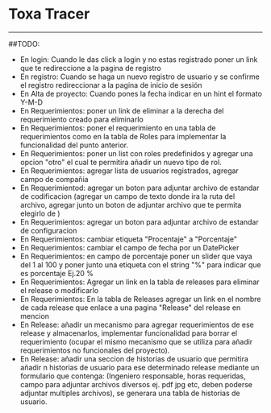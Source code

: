 # Toxa Tracer
---

##TODO:

- En login: Cuando le das click a login y no estas registrado poner un link que te redireccione a la pagina de registro
- En registro: Cuando se haga un nuevo registro de usuario y se confirme el registro redireccionar a la pagina de inicio de sesión
- En Alta de proyecto: Cuando pones la fecha indicar en un hint el formato Y-M-D
- En Requerimientos: poner un link de eliminar a la derecha del requerimiento creado para eliminarlo
- En Requerimientos: poner el requerimiento en una tabla de requerimientos como en la tabla de Roles para implementar la funcionalidad del punto anterior.
- En Requerimientos: poner un list con roles predefinidos y agregar una opcion "otro" el cual te permitira añadir un nuevo tipo de rol.
- En Requerimientos: agregar lista de usuarios registrados, agregar campo de compañia
- En Requerimientod: agregar un boton para adjuntar archivo de estandar de codificacion (agregar un campo de texto donde ira la ruta del archivo, agregar junto un boton de adjuntar archivo que te permita elegirlo de )
- En Requerimientos: agregar un boton para adjuntar archivo de estandar de configuracion
- En Requerimientos: cambiar etiqueta "Procentaje" a "Porcentaje"
- En Requerimientos: cambiar el campo de fecha por un DatePicker
- En Requerimientos: en campo de porcentaje poner un slider que vaya del 1 al 100 y poner junto una etiqueta con el string "%" para indicar que es porcentaje Ej.20 %
- En Requerimientos: Agregar un link en la tabla de releases para eliminar el release  o modificarlo
- En Requerimientos: En la tabla de Releases agregar un link en el nombre de cada release que enlace a una pagina "Release" del release en mencion
- En Release: añadir un mecanismo para agregar requerimientos de ese release y almacenarlos, implementar funcionalidad para borrar el requerimiento (ocupar el mismo mecanismo que se utiliza para añadir requerimientos no funcionales del proyecto).
- En Release: añadir una seccion de historias de usuario que permitira añadir n historias de usuario para ese determinado release mediante un formulario que contenga: (Ingeniero responsable, horas requeridas, campo para adjuntar archivos diversos ej. pdf jpg etc, deben poderse adjuntar multiples archivos), se generara una tabla de historias de usuario.
